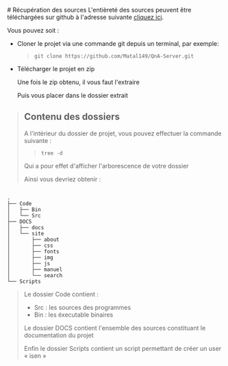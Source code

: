# Récupération des sources
L'entièreté des sources peuvent être téléchargées sur github à l'adresse suivante [cliquez ici](https://github.com/Matal149/QnA-Server/ "QnA-Server").

Vous pouvez soit :

* Cloner le projet via une commande git depuis un terminal, par exemple:

	>	`git clone https://github.com/Matal149/QnA-Server.git`

* Télécharger le projet en zip

	Une fois le zip obtenu, il vous faut l'extraire

	Puis vous placer dans le dossier extrait
	



> ## Contenu des dossiers
> A l'intérieur du dossier de projet, vous pouvez effectuer la commande suivante :
> >	`tree -d`
>
> Qui a pour effet d'afficher l'arborescence de votre dossier
>
> Ainsi vous devriez obtenir :

<pre><code>
.
├── Code
│   ├── Bin
│   └── Src
├── DOCS
│   ├── docs
│   └── site
│       ├── about
│       ├── css
│       ├── fonts
│       ├── img
│       ├── js
│       ├── manuel
│       └── search
└── Scripts
</code></pre>
> Le dossier Code contient :
>
>	* Src : les sources des programmes 
>	* Bin : les éxecutable binaires
>
> Le dossier DOCS contient l'ensemble des sources constituant le documentation du projet
>
> Enfin le dossier Scripts contient un script permettant de créer un user « isen »

